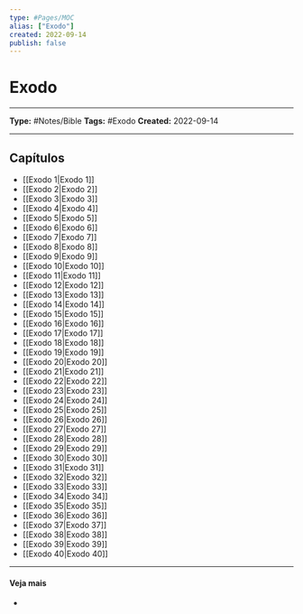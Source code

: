 ```yaml
---
type: #Pages/MOC
alias: ["Exodo"]
created: 2022-09-14
publish: false
---
```


# Exodo

---

**Type:** #Notes/Bible
**Tags:** #Exodo
**Created:** 2022-09-14

---

## Capítulos

- [[Exodo 1|Exodo 1]]
- [[Exodo 2|Exodo 2]]
- [[Exodo 3|Exodo 3]]
- [[Exodo 4|Exodo 4]]
- [[Exodo 5|Exodo 5]]
- [[Exodo 6|Exodo 6]]
- [[Exodo 7|Exodo 7]]
- [[Exodo 8|Exodo 8]]
- [[Exodo 9|Exodo 9]]
- [[Exodo 10|Exodo 10]]
- [[Exodo 11|Exodo 11]]
- [[Exodo 12|Exodo 12]]
- [[Exodo 13|Exodo 13]]
- [[Exodo 14|Exodo 14]]
- [[Exodo 15|Exodo 15]]
- [[Exodo 16|Exodo 16]]
- [[Exodo 17|Exodo 17]]
- [[Exodo 18|Exodo 18]]
- [[Exodo 19|Exodo 19]]
- [[Exodo 20|Exodo 20]]
- [[Exodo 21|Exodo 21]]
- [[Exodo 22|Exodo 22]]
- [[Exodo 23|Exodo 23]]
- [[Exodo 24|Exodo 24]]
- [[Exodo 25|Exodo 25]]
- [[Exodo 26|Exodo 26]]
- [[Exodo 27|Exodo 27]]
- [[Exodo 28|Exodo 28]]
- [[Exodo 29|Exodo 29]]
- [[Exodo 30|Exodo 30]]
- [[Exodo 31|Exodo 31]]
- [[Exodo 32|Exodo 32]]
- [[Exodo 33|Exodo 33]]
- [[Exodo 34|Exodo 34]]
- [[Exodo 35|Exodo 35]]
- [[Exodo 36|Exodo 36]]
- [[Exodo 37|Exodo 37]]
- [[Exodo 38|Exodo 38]]
- [[Exodo 39|Exodo 39]]
- [[Exodo 40|Exodo 40]]

---

#### Veja mais

-
